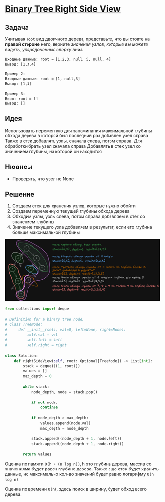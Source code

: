 # [Binary Tree Right Side View](https://leetcode.com/problems/binary-tree-right-side-view/)

## Задача
Учитывая `root` вид двоичного дерева, представьте, что вы стоите на **правой стороне** него, верните _значения узлов, которые вы можете видеть, упорядоченные сверху вниз_.
```
Входные данные: root = [1,2,3, null, 5, null, 4]
Вывод: [1,3,4]

Пример 2:
Входные данные: root = [1, null,3]
Вывод: [1,3]

Пример 3:
Ввод: root = []
Вывод: []
```

## Идея
Использовать переменную для запоминания максимальной глубины обхода дерева в которой был последний раз добавлен узел справа
Также в стек добавлять узлы, сначала слева, потом справа. Для обработки брать узел сначала справа
Добавлять в стек узел со значением глубины, на которой он находится

## Нюансы
- Проверять, что узел не None

## Решение
1. Создаем стек для хранения узлов, которые нужно обойти
2. Создаем переменную текущей глубины обхода дерева
3. Обходим узлы, узлы слева, потом справа добавляем в стек со значением глубины
4. Значение текущего узла добавляем в результат, если его глубина больше максимальной глубины

![img.png](img.png)

```python
from collections import deque

# Definition for a binary tree node.
# class TreeNode:
#     def __init__(self, val=0, left=None, right=None):
#         self.val = val
#         self.left = left
#         self.right = right

class Solution:
    def rightSideView(self, root: Optional[TreeNode]) -> List[int]:
        stack = deque([(1, root)])
        values = []
        max_depth = 0

        while stack:
            node_depth, node = stack.pop()

            if not node:
                continue

            if node_depth > max_depth:
                values.append(node.val)
                max_depth = node_depth

            stack.append((node_depth + 1, node.left))
            stack.append((node_depth + 1, node.right))

        return values
```
Оценка по памяти `O(h + (n log n))`, h это глубина дерева, массив со значениями будет равен глубине дерева. Также еще стек будет хранить данные, но максимально кол-во значений будет равно логарифму `O(n log n)`

Оценка по времени `O(n)`, здесь поиск в ширину, будет обход всего дерева.
